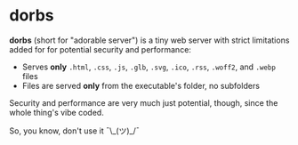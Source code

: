 # dorbs

**dorbs** (short for "adorable server") is a tiny web server with strict limitations added for for potential security and performance:

- Serves **only** `.html`, `.css`, `.js`, `.glb`, `.svg`, `.ico`, `.rss`, `.woff2`, and `.webp` files
- Files are served **only** from the executable's folder, no subfolders

Security and performance are very much just potential, though, since the whole thing's vibe coded.

So, you know, don't use it  ¯\\\_(ツ)\_/¯